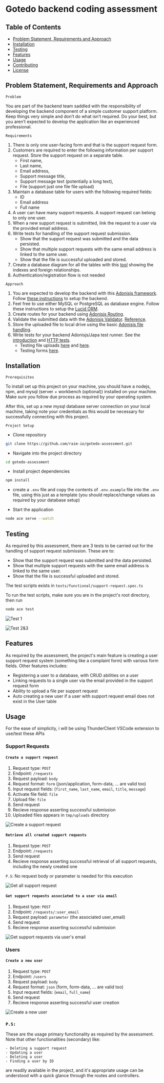 # Gotedo backend coding assessment

## Table of Contents

- [Problem Statement, Requirements and Approach](#problem-statement-requirements-and-approach)
- [Installation](#installation)
- [Testing](#testing)
- [Features](#features)
- [Usage](#usage)
- [Contributing](#contributing)
- [License](#license)

## Problem Statement, Requirements and Approach

`Problem`

You are part of the backend team saddled with the responsibility of developing the backend component of a simple customer support platform. Keep things very simple and don’t do what isn’t required. Do your best, but you aren’t expected to develop the application like an experienced professional.

`Requirements`

1. There is only one user-facing form and that is the support request form.
2. Customers are required to enter the following information per support request. Store the support request on a separate table.
	- First name,
	- Last name,
	- Email address,
	- Support message title,
	- Support message text (potentially a long text),
	- File (support just one file file upload)
3. Maintain a database table for users with the following required fields:
	- ID
	- Email address
	- Full name
4. A user can have many support requests. A support request can belong to only one user.
5. When a new support request is submitted, link the request to a user via the provided email address.
6. Write tests for handling of the support request submission.
	- Show that the support request was submitted and the data persisted.
	- Show that multiple support requests with the same email address is linked to the same user.
	- Show that the file is successful uploaded and stored.
7. Create a database diagram for all the tables with this [tool](https://dbdiagram.io/home) showing the indexes and foreign relationships.
8. Authentication/registration flow is not needed

`Approach `

1. You are expected to develop the backend with this [Adonisjs framework](https://adonisjs.com/). Follow [these instructions](https://docs.adonisjs.com/guides/installation) to setup the backend.
2. Feel free to use either MySQL or PostgreSQL as database engine. Follow these instructions to setup the [Lucid ORM](https://docs.adonisjs.com/guides/database/introduction).
3. Create routes for your backend using [Adonisjs Routing](https://docs.adonisjs.com/guides/routing).
4. Validate the submitted data with the [Adonisjs Validator](https://docs.adonisjs.com/guides/validator/introduction). [Reference](https://docs.adonisjs.com/reference/validator/schema/string).
5. Store the uploaded file to local drive using the basic [Adonisjs file handling](https://docs.adonisjs.com/guides/file-uploads).
6. Write tests for your backend Adonisjs/Japa test runner. See the [introduction](https://docs.adonisjs.com/guides/testing/introduction) and [HTTP tests](https://docs.adonisjs.com/guides/testing/http-tests). 
	- Testing file uploads [here](https://docs.adonisjs.com/guides/testing/http-tests#file-uploads) and [here](https://v2.japa.dev/docs/plugins/api-client#file-uploads).
	- Testing forms [here](https://docs.adonisjs.com/guides/testing/http-tests#file-uploads).


## Installation

`Prerequisites`

To install set up this project on your machine, you should have a nodejs, npm, and mysql (server + workbench (optional)) installed on your machine. Make sure you follow due process as required by your operating system.

After this, set up a new mysql database server connection on your local machine, taking note your credentials as this would be necessary for successfully connecting with this project.

`Project Setup`

- Clone repository
```bash
git clone https://github.com/raim-io/gotedo-assessment.git

```

- Navigate into the project directory
```bash
cd gotedo-assessment
```

- Install project dependencies
```bash
npm install
```
- create a `.env` file and copy the contents of `.env.example` file into the `.env` file, using this just as a template (you should replace/change values as required by your database setup)

- Start the application

```bash
node ace serve --watch
```


## Testing

As required by this assessment, there are 3 tests to be carried out for the handling of support request submission. These are to:

- Show that the support request was submitted and the data persisted.
- Show that multiple support requests with the same email address is linked to the same user.
- Show that the file is successful uploaded and stored.

The test scripts exists in `tests/functional/support-request.spec.ts`

To run the test scripts, make sure you are in the project's root directory, then run 
```bash
node ace test
```

![Test 1](./public/test1.png)

![Test 2&3](./public/test2.png)


## Features

As required by the assessment, the project's main feature is creating a user support request system (something like a complaint form) with various form fields. Other features includes:

- Registering a user to a database, with CRUD abilities on a user
- Linking requests to a single user via the email provided in the support request form
- Ability to upload a file per support request
- Auto creating a new user if a user with support request email does not exist in the User table


## Usage

For the ease of simplicity, i will be using ThunderClient VSCode extension to use/test these APIs

### Support Requests

#### `Create a support request`

1. Request type: `POST`
2. Endpoint: `/requests`
3. Request payload: `body`
4. Request format: `form` (json/application, form-data, ... are valid too)
5. Input request fields: (`first_name`, `last_name`, `email`, `title`, `message`)
6. Activate file field: `file`
7. Upload file: `file`
8. Send request
9. Recieve response asserting successful submission
10. Uploaded files appears in `tmp/uploads` directory

![Create a support request](./public/create-request.png)

#### `Retrieve all created support requests`

1. Request type: `POST`
2. Endpoint: `/requests`
3. Send request
4. Recieve response asserting successful retrieval of all support requests, including the newly created one

`P.S`: No request body or parameter is needed for this execution

![Get all support request](./public/get-requests.png)

#### `Get support requests associated to a user via email`

1. Request type: `POST`
2. Endpoint: `/requests/:user_email`
3. Request payload: `parameter` (the associated user_email)
4. Send request
5. Recieve response asserting successful submission

![Get support requests via user's email](./public/get-requests-via-email.png)


### Users

#### `Create a new user`

1. Request type: `POST`
2. Endpoint: `/users`
3. Request payload: `body`
4. Request format: `json` (form, form-data, ... are valid too)
5. Input request fields: (`email`, `full_name`)
6. Send request
7. Recieve response asserting successful user creation

![Create a new user](./public/create-user.png)

### `P.S:`
These are the usage primary functionality as required by the assessment. Note that other functionalities (secondary) like:

	- Deleting a support request
	- Updating a user
	- Deleting a user
	- Finding a user by ID

are readily available in the project, and it's appropriate usage can be understood with a quick glance through the routes and controllers.